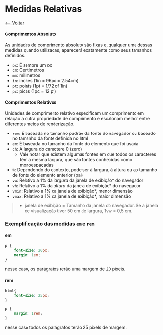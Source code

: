 # Medidas Relativas

[<-- Voltar](../README.md)

#### Comprimentos Absoluto

As unidades de comprimento absoluto são fixas e, qualquer uma dessas medidas quando utilizadas, aparecerá exatamente como seus tamanhos definidos.

- `px`: É sempre um px
- `cm`: Centimetros
- `mm`: milimetros
- `in`: inches (1in = 96px = 2.54cm)
- `pt`: points (1pt = 1/72 of 1in)
- `pc`: picas (1pc = 12 pt)

#### Comprimentos Relativos

Unidades de comprimento relativo especificam um comprimento em relação a outra propriedade de comprimento e escalonam melhor entre diferentes meios de renderização.

- `rem`: É baseada no tamanho padrão da fonte do navegador ou baseado no tamanho da fonte definida no html
- `em`: É baseada no tamanho da fonte do elemento que foi usada
- `ch`: A largura do caractere 0 (zero)
  - Vale notar que existem algumas fontes em que todos os caracteres têm a mesma largura, que são fontes conhecidas como monoespaçadas.
- `%`: Dependendo do contexto, pode ser à largura, à altura ou ao tamanho de fonte do elemento anterior (pai)
- `vw`: Relativo a 1% da *largura* da janela de exibição* do navegador
- `vh`: Relativo a 1% da *altura* da janela de exibição* do navegador
- `vmin`: Relativo a 1% da janela de exibição*, menor dimensão
- `vmax`: Relativo a 1% da janela de exibição*, maior dimensão

> * janela de exibição = Tamanho da janela do navegador. Se a janela de visualização tiver 50 cm de largura, 1vw = 0,5 cm.

### Exemplificação das medidas `em` e `rem`

#### em

```css
p {
    font-size: 20px;
    margin: 1em;
}
```
nesse caso, os parágrafos terão uma margem de 20 pixels.

#### rem

```css
html{
    font-size: 25px;
}

p {
    margin: 1rem;
}
```
nesse caso todos os parágrafos terão 25 pixels de margem.
